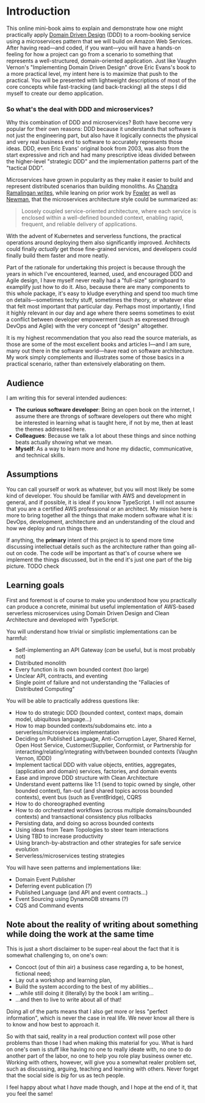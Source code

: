 # Introduction

This online mini-book aims to explain and demonstrate how one might practically apply [Domain Driven Design](https://en.wikipedia.org/wiki/Domain-driven\_design) (DDD) to a room-booking service using a microservices pattern that we will build on Amazon Web Services. After having read—and coded, if you want—you will have a hands-on feeling for how a project can go from a scenario to something that represents a well-structured, domain-oriented application. Just like Vaughn Vernon's "Implementing Domain Driven Design" drove Eric Evans's book to a more practical level, my intent here is to maximize that push to the practical. You will be presented with lightweight descriptions of most of the core concepts while fast-tracking (and back-tracking) all the steps I did myself to create our demo application.

### So what's the deal with DDD and microservices?&#x20;

Why this combination of DDD and microservices? Both have become very popular for their own reasons: DDD because it understands that software is not just the engineering part, but also have it logically connects the physical and very real business end to software to accurately represents those ideas. DDD, even Eric Evans' original book from 2003, was also from the start expressive and rich and had many prescriptive ideas divided between the higher-level "strategic DDD" and the implementation patterns part of the "tactical DDD".

Microservices have grown in popularity as they make it easier to build and represent distributed scenarios than building monoliths. As [Chandra Ramalingan writes](https://medium.com/walmartglobaltech/building-domain-driven-microservices-af688aa1b1b8), while leaning on prior work by [Fowler](https://martinfowler.com/articles/microservices.html) as well as [Newman](https://samnewman.io/books/building\_microservices\_2nd\_edition/), that the microservices architecture style could be summarized as:

> Loosely coupled service-oriented architecture, where each service is enclosed within a well-defined bounded context, enabling rapid, frequent, and reliable delivery of applications.

With the advent of Kubernetes and serverless functions, the practical operations around deploying them also significantly improved. Architects could finally _actually_ get those fine-grained services, and developers could finally build them faster and more neatly.

Part of the rationale for undertaking this project is because through the years in which I've encountered, learned, used, and encouraged DDD and Agile design, I have myself never really had a "full-size" springboard to examplify just how to do it. Also, because there are many components to this whole package, it's easy to kludge everything and spend too much time on details—sometimes techy stuff, sometimes the theory, or whatever else that felt most important that particular day. Perhaps most importantly, I find it highly relevant in our day and age where there seems sometimes to exist a conflict between developer empowerment (such as expressed through DevOps and Agile) with the very concept of "design" altogether.

It is my highest recommendation that you also read the source materials, as those are some of the most excellent books and articles I—and I am sure, many out there in the software world—have read on software architecture. My work simply complements and illustrates some of those basics in a practical scenario, rather than extensively elaborating on them.

## Audience

I am writing this for several intended audiences:

* **The curious software developer**: Being an open book on the internet, I assume there are throngs of software developers out there who might be interested in learning what is taught here, if not by me, then at least the themes addressed here.
* **Colleagues**: Because we talk a lot about these things and since nothing beats actually showing what we mean.
* **Myself**: As a way to learn more and hone my didactic, communicative, and technical skills.

## Assumptions

You can call yourself or work as whatever, but you will most likely be some kind of developer. You should be familiar with AWS and development in general, and if possible, it is ideal if you know TypeScript. I will not assume that you are a certified AWS professional or an architect. My mission here is more to bring together all the things that make modern software what it is: DevOps, development, architecture and an understanding of the cloud and how we deploy and run things there.

If anything, the **primary** intent of this project is to spend more time discussing intellectual details such as the architecture rather than going all-out on code. The code _will_ be important as that's of course where we implement the things discussed, but in the end it's just one part of the big picture. TODO check

## Learning goals

First and foremost is of course to make you understood how you practically can produce a concrete, minimal but useful implementation of AWS-based serverless microservices using Domain Driven Design and Clean Architecture and developed with TypeScript.

You will understand how trivial or simplistic implementations can be harmful:

* Self-implementing an API Gateway (_can_ be useful, but is most probably not)
* Distributed monolith
* Every function is its own bounded context (too large)
* Unclear API, contracts, and eventing
* Single point of failure and not understanding the "Fallacies of Distributed Computing"

You will be able to practically address questions like:

* How to do strategic DDD (bounded context, context maps, domain model, ubiquitous language...)
* How to map bounded contexts/subdomains etc. into a serverless/microservices implementation
* Deciding on Published Language, Anti-Corruption Layer, Shared Kernel, Open Host Service, Customer/Supplier, Conformist, or Partnership for interacting/relating/integrating with/between bounded contexts (Vaughn Vernon, IDDD)
* Implement tactical DDD with value objects, entities, aggregates, (application and domain) services, factories, and domain events
* Ease and improve DDD structure with Clean Architecture
* Understand event patterns like 1:1 (send to topic owned by single, other bounded context), fan-out (and shared topics across bounded contexts), event bus (such as EventBridge), CQRS
* How to do choreographed eventing
* How to do orchestrated workflows (across multiple domains/bounded contexts) and transactional consistency plus rollbacks
* Persisting data, and doing so across bounded contexts
* Using ideas from Team Topologies to steer team interactions
* Using TBD to increase productivity
* Using branch-by-abstraction and other strategies for safe service evolution
* Serverless/microservices testing strategies

You will have seen patterns and implementations like:

* Domain Event Publisher
* Deferring event publication (?)
* Published Language (and API and event contracts...)
* Event Sourcing using DynamoDB streams (?)
* CQS and Command events

## Note about the reality of writing about something while doing the work at the same time

This is just a short disclaimer to be super-real about the fact that it is somewhat challenging to, on one's own:

* Concoct (out of thin air) a business case regarding a, to be honest, fictional need;
* Lay out a workshop and learning plan,
* Build the system according to the best of my abilities...
* ...while still doing it (literally) by the book I am writing...
* ...and then to live to write about all of that!

Doing all of the parts means that I also get more or less "perfect information", which is never the case in real life. We never know all there is to know and how best to approach it.

So with that said, reality in a real production context will pose other problems than those I had when making this material for you. What is hard on one's own is stuff like having no one to really ideate with, no one to do another part of the labor, no one to help you role play business owner etc. Working with others, however, will give you a somewhat realer problem set, such as discussing, arguing, teaching and learning with others. Never forget that the social side is _big_ for us as tech people.

I feel happy about what I _have_ made though, and I hope at the end of it, that you feel the same!
